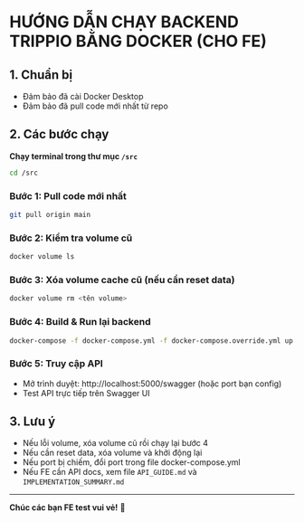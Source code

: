 # HƯỚNG DẪN CHẠY BACKEND TRIPPIO BẰNG DOCKER (CHO FE)

## 1. Chuẩn bị
- Đảm bảo đã cài Docker Desktop
- Đảm bảo đã pull code mới nhất từ repo

## 2. Các bước chạy

**Chạy terminal trong thư mục `/src`**

```sh
cd /src
```

### Bước 1: Pull code mới nhất
```sh
git pull origin main
```

### Bước 2: Kiểm tra volume cũ
```sh
docker volume ls
```

### Bước 3: Xóa volume cache cũ (nếu cần reset data)
```sh
docker volume rm <tên volume>
```

### Bước 4: Build & Run lại backend
```sh
docker-compose -f docker-compose.yml -f docker-compose.override.yml up --build --remove-orphans
```

### Bước 5: Truy cập API
- Mở trình duyệt: http://localhost:5000/swagger (hoặc port bạn config)
- Test API trực tiếp trên Swagger UI

## 3. Lưu ý
- Nếu lỗi volume, xóa volume cũ rồi chạy lại bước 4
- Nếu cần reset data, xóa volume và khởi động lại
- Nếu port bị chiếm, đổi port trong file docker-compose.yml
- Nếu FE cần API docs, xem file `API_GUIDE.md` và `IMPLEMENTATION_SUMMARY.md`

---

**Chúc các bạn FE test vui vẻ!** 🚀